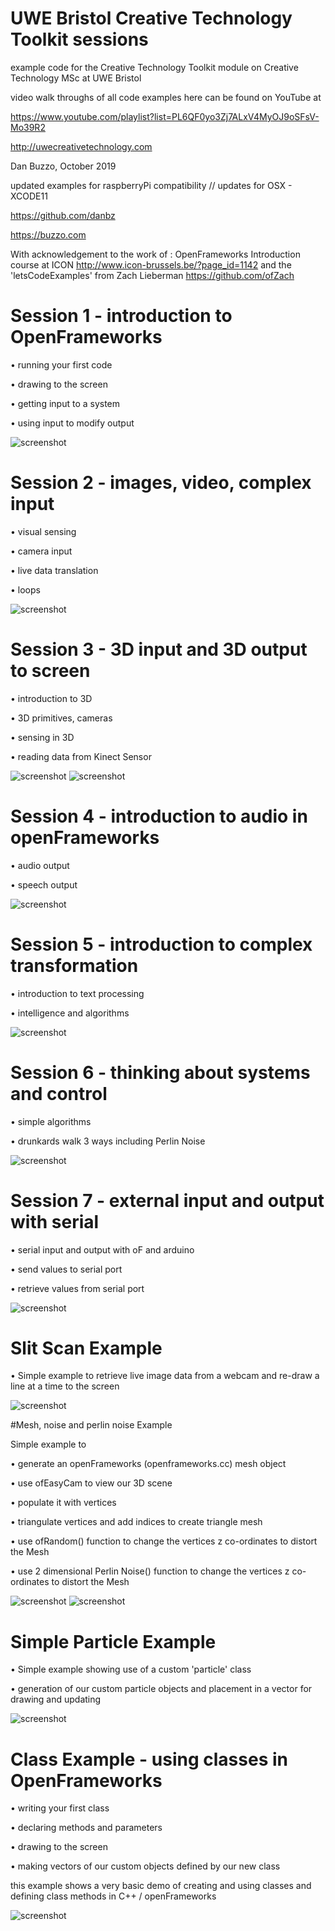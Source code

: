 # UWE Bristol Creative Technology Toolkit sessions

example code for the Creative Technology Toolkit module on Creative Technology MSc at UWE Bristol

video walk throughs of all code examples here can be found on YouTube at

https://www.youtube.com/playlist?list=PL6QF0yo3Zj7ALxV4MyOJ9oSFsV-Mo39R2



http://uwecreativetechnology.com

Dan Buzzo, October 2019

updated examples for raspberryPi compatibility // updates for OSX - XCODE11

https://github.com/danbz

https://buzzo.com

With acknowledgement to the work of :
OpenFrameworks Introduction course at ICON http://www.icon-brussels.be/?page_id=1142
and
the 'letsCodeExamples' from Zach Lieberman https://github.com/ofZach

# Session 1 - introduction to OpenFrameworks

• running your first code

• drawing to the screen

• getting input to a system

• using input to modify output

 ![screenshot](session_1/screenshot-session1.png)


# Session 2 - images, video, complex input

• visual sensing

• camera input

• live data translation

• loops

 ![screenshot](session_2/screenshot-session2.png)

# Session 3 - 3D input and 3D output to screen

• introduction to 3D

• 3D primitives, cameras

• sensing in 3D

• reading data from Kinect Sensor

 ![screenshot](session_3/screenshot-session3-1.png)
 ![screenshot](session_3/screenshot-session3-2.png)

# Session 4 - introduction to audio in openFrameworks

• audio output

• speech output

 ![screenshot](session_4/screenshot-session4.png)


# Session 5 - introduction to complex transformation

• introduction to text processing

• intelligence and algorithms

 ![screenshot](session_5/screenshot-session5.png)


# Session 6 - thinking about systems and control

• simple algorithms

• drunkards walk 3 ways including Perlin Noise

 ![screenshot](session_6/screenshot-session6.png)


# Session 7 - external input and output with serial

• serial input and output with oF and arduino

• send values to serial port

• retrieve values from serial port

 ![screenshot](session_7/screenshot-session7.png)


# Slit Scan Example

• Simple example to retrieve live image data from a webcam and re-draw a line at a time to the screen

 ![screenshot](slitscan-example/slitscan-example-screenshot.png)

#Mesh, noise and perlin noise Example

Simple example to

• generate an openFrameworks (openframeworks.cc) mesh object

• use ofEasyCam to view our 3D scene

• populate it with vertices

• triangulate vertices and add indices to create triangle mesh

• use ofRandom() function to change the vertices z co-ordinates to distort the Mesh

• use 2 dimensional Perlin Noise() function to change the vertices z co-ordinates to distort the Mesh

 ![screenshot](meshExample/mesh-example-screenshot.png)
  ![screenshot](meshExample/mesh-example-screenshot2.png)

# Simple Particle Example

• Simple example showing use of a custom 'particle' class 

• generation of our custom particle objects and placement in a vector for drawing and updating

 ![screenshot](particleExample/particleExample-screenshot.png)

 
 # Class Example - using classes in OpenFrameworks

  • writing your first class
  
  • declaring methods and parameters
  
  • drawing to the screen
  
  • making vectors of our custom objects defined by our new class
  
  this example shows a very basic demo of creating and using classes and defining class methods in C++ / openFrameworks


 ![screenshot](classExample/screenshot-classExample.png)

